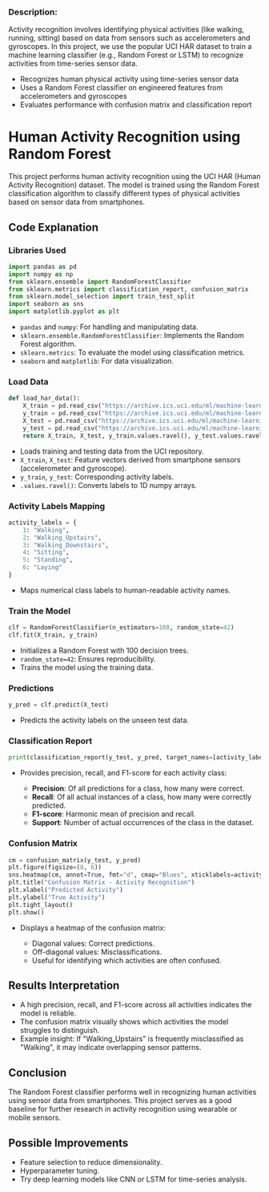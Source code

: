 ### Description:

Activity recognition involves identifying physical activities (like walking, running, sitting) based on data from sensors such as accelerometers and gyroscopes. In this project, we use the popular UCI HAR dataset to train a machine learning classifier (e.g., Random Forest or LSTM) to recognize activities from time-series sensor data.

- Recognizes human physical activity using time-series sensor data
- Uses a Random Forest classifier on engineered features from accelerometers and gyroscopes
- Evaluates performance with confusion matrix and classification report

# Human Activity Recognition using Random Forest

This project performs human activity recognition using the UCI HAR (Human Activity Recognition) dataset. The model is trained using the Random Forest classification algorithm to classify different types of physical activities based on sensor data from smartphones.

## Code Explanation

### Libraries Used

```python
import pandas as pd
import numpy as np
from sklearn.ensemble import RandomForestClassifier
from sklearn.metrics import classification_report, confusion_matrix
from sklearn.model_selection import train_test_split
import seaborn as sns
import matplotlib.pyplot as plt
```

* `pandas` and `numpy`: For handling and manipulating data.
* `sklearn.ensemble.RandomForestClassifier`: Implements the Random Forest algorithm.
* `sklearn.metrics`: To evaluate the model using classification metrics.
* `seaborn` and `matplotlib`: For data visualization.

### Load Data

```python
def load_har_data():
    X_train = pd.read_csv("https://archive.ics.uci.edu/ml/machine-learning-databases/00240/UCI%20HAR%20Dataset/train/X_train.txt", delim_whitespace=True, header=None)
    y_train = pd.read_csv("https://archive.ics.uci.edu/ml/machine-learning-databases/00240/UCI%20HAR%20Dataset/train/y_train.txt", header=None)
    X_test = pd.read_csv("https://archive.ics.uci.edu/ml/machine-learning-databases/00240/UCI%20HAR%20Dataset/test/X_test.txt", delim_whitespace=True, header=None)
    y_test = pd.read_csv("https://archive.ics.uci.edu/ml/machine-learning-databases/00240/UCI%20HAR%20Dataset/test/y_test.txt", header=None)
    return X_train, X_test, y_train.values.ravel(), y_test.values.ravel()
```

* Loads training and testing data from the UCI repository.
* `X_train`, `X_test`: Feature vectors derived from smartphone sensors (accelerometer and gyroscope).
* `y_train`, `y_test`: Corresponding activity labels.
* `.values.ravel()`: Converts labels to 1D numpy arrays.

### Activity Labels Mapping

```python
activity_labels = {
    1: "Walking",
    2: "Walking_Upstairs",
    3: "Walking_Downstairs",
    4: "Sitting",
    5: "Standing",
    6: "Laying"
}
```

* Maps numerical class labels to human-readable activity names.

### Train the Model

```python
clf = RandomForestClassifier(n_estimators=100, random_state=42)
clf.fit(X_train, y_train)
```

* Initializes a Random Forest with 100 decision trees.
* `random_state=42`: Ensures reproducibility.
* Trains the model using the training data.

### Predictions

```python
y_pred = clf.predict(X_test)
```

* Predicts the activity labels on the unseen test data.

### Classification Report

```python
print(classification_report(y_test, y_pred, target_names=[activity_labels[i] for i in sorted(activity_labels)]))
```

* Provides precision, recall, and F1-score for each activity class:

  * **Precision**: Of all predictions for a class, how many were correct.
  * **Recall**: Of all actual instances of a class, how many were correctly predicted.
  * **F1-score**: Harmonic mean of precision and recall.
  * **Support**: Number of actual occurrences of the class in the dataset.

### Confusion Matrix

```python
cm = confusion_matrix(y_test, y_pred)
plt.figure(figsize=(8, 6))
sns.heatmap(cm, annot=True, fmt="d", cmap="Blues", xticklabels=activity_labels.values(), yticklabels=activity_labels.values())
plt.title("Confusion Matrix - Activity Recognition")
plt.xlabel("Predicted Activity")
plt.ylabel("True Activity")
plt.tight_layout()
plt.show()
```

* Displays a heatmap of the confusion matrix:

  * Diagonal values: Correct predictions.
  * Off-diagonal values: Misclassifications.
  * Useful for identifying which activities are often confused.

## Results Interpretation

* A high precision, recall, and F1-score across all activities indicates the model is reliable.
* The confusion matrix visually shows which activities the model struggles to distinguish.
* Example insight: If "Walking\_Upstairs" is frequently misclassified as "Walking", it may indicate overlapping sensor patterns.

## Conclusion

The Random Forest classifier performs well in recognizing human activities using sensor data from smartphones. This project serves as a good baseline for further research in activity recognition using wearable or mobile sensors.

## Possible Improvements

* Feature selection to reduce dimensionality.
* Hyperparameter tuning.
* Try deep learning models like CNN or LSTM for time-series analysis.
